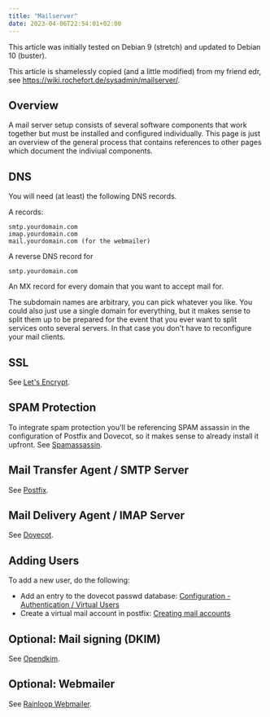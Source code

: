 ```yaml
---
title: "Mailserver"
date: 2023-04-06T22:54:01+02:00
---
```


This article was initially tested on Debian 9 (stretch) and updated to Debian 10 (buster).

This article is shamelessly copied (and a little modified) from my friend edr, see https://wiki.rochefort.de/sysadmin/mailserver/.

## Overview

A mail server setup consists of several software components that work together but must be installed and configured individually. This page is just an overview of the general process that contains references to other pages which document the indiviual components. 

## DNS

You will need (at least) the following DNS records.

A records:

```
smtp.yourdomain.com
imap.yourdomain.com
mail.yourdomain.com (for the webmailer)
```

A reverse DNS record for

```
smtp.yourdomain.com
```

An MX record for every domain that you want to accept mail for.

The subdomain names are arbitrary, you can pick whatever you like. You could also just use a single domain for everything, but it makes sense to split them up to be prepared for the event that you ever want to split services onto several servers. In that case you don't have to reconfigure your mail clients.

## SSL

See [Let's Encrypt](/letsencrypt).

## SPAM Protection

To integrate spam protection you'll be referencing SPAM assassin in the configuration of Postfix and Dovecot, so it makes sense to already install it upfront. See [Spamassassin](/spamassassin).

## Mail Transfer Agent / SMTP Server

See [Postfix](/postfix).

## Mail Delivery Agent / IMAP Server

See [Dovecot](/dovecot).

## Adding Users

To add a new user, do the following:

* Add an entry to the dovecot passwd database: [Configuration - Authentication / Virtual Users](/dovecot#configuration---authentication--virtual-users)
* Create a virtual mail account in postfix: [Creating mail accounts](/postfix#creating-mail-accounts)

## Optional: Mail signing (DKIM)

See [Opendkim](/opendkim).

## Optional: Webmailer

See [Rainloop Webmailer](/rainloop).
